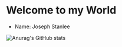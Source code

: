 # Welcome to my World

- Name: Joseph Stanlee

![Anurag's GitHub stats](https://github-readme-stats.vercel.app/api?username=Connerwolf&show_icons=true&theme=radical) 
